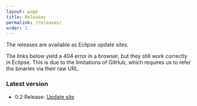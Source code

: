 ```yaml
---
layout: page
title: Releases
permalink: /releases/
order: 1
---
```


The releases are available as Eclipse update sites.

The links below yield a 404 error in a browser, but they still work correctly in Eclipse. This is due to the limitations of GitHub, which requires us to refer the binaries via their raw URL.

### Latest version
 - 0.2 Release: [Update site](https://raw.githubusercontent.com/proxima-tools/proxima-tools.github.io/main/updates/releases/0.2.0/r)